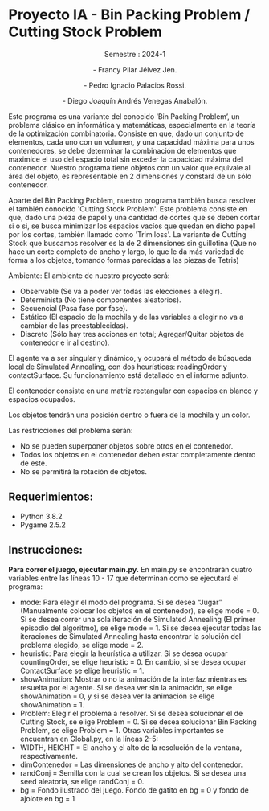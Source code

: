 # Proyecto IA - Bin Packing Problem / Cutting Stock Problem
<p style="text-align: center;">Semestre : 2024-1 </p>

<p style="text-align: center;"> - Francy Pilar Jélvez Jen.</p>
<p style="text-align: center;"> - Pedro Ignacio Palacios Rossi.</p>
<p style="text-align: center;"> - Diego Joaquín Andrés Venegas Anabalón.</p>

Este programa es una variante del conocido ‘Bin Packing Problem’, un problema clásico en informática y matemáticas, especialmente en la teoría de la optimización combinatoria.
Consiste en que, dado un conjunto de elementos, cada uno con un volumen, y una capacidad máxima para unos contenedores, se debe determinar la combinación de elementos que maximice el uso del espacio total sin exceder la capacidad máxima del contenedor. Nuestro programa tiene objetos con un valor que equivale al área del objeto, es representable en 2 dimensiones y constará de un sólo contenedor. 

Aparte del Bin Packing Problem, nuestro programa también busca resolver el también conocido 'Cutting Stock Problem'. Este problema consiste en que, dado una pieza de papel y una cantidad de cortes que
se deben cortar si o si, se busca minimizar los espacios vacíos que quedan en dicho papel por los cortes, también llamado como 'Trim loss'. La variante de Cutting Stock que buscamos resolver es la de 2 dimensiones sin guillotina (Que no hace un corte completo de ancho y largo, lo que le da más variedad de forma a los objetos, tomando formas parecidas a las piezas de Tetris)

Ambiente: El ambiente de nuestro proyecto será:
- Observable (Se va a poder ver todas las elecciones a elegir).
- Determinista (No tiene componentes aleatorios).
- Secuencial (Pasa fase por fase).
- Estático (El espacio de la mochila y de las variables a elegir no va a cambiar de las preestablecidas).
- Discreto (Sólo hay tres acciones en total; Agregar/Quitar objetos de contenedor e ir al destino).

El agente va a ser singular y dinámico, y ocupará el método de búsqueda local de Simulated Annealing, con dos heurísticas: readingOrder y contactSurface. Su funcionamiento está detallado en el informe adjunto.

El contenedor consiste en una matriz rectangular con espacios en blanco y espacios ocupados. 

Los objetos tendrán una posición dentro o fuera de la mochila y un color. 

Las restricciones del problema serán:
 - No se pueden superponer objetos sobre otros en el contenedor. 
 - Todos los objetos en el contenedor deben estar completamente dentro de este.
 - No se permitirá la rotación de objetos. 


## Requerimientos:
- Python 3.8.2
- Pygame 2.5.2

## Instrucciones:
**Para correr el juego, ejecutar main.py.** 
En main.py se encontrarán cuatro variables entre las líneas 10 - 17 que determinan como se ejecutará el programa:
  - mode: Para elegir el modo del programa. Si se desea “Jugar” (Manualmente colocar los objetos en el contenedor), se elige mode = 0. Si se desea correr una sola iteración de Simulated Annealing (El primer episodio del algoritmo), se elige mode = 1. Si se desea ejecutar todas las iteraciones de Simulated Annealing hasta encontrar la solución del problema elegido, se elige mode = 2. 
  - heuristic: Para elegir la heurística a utilizar. Si se desea ocupar countingOrder, se elige heuristic = 0. En cambio, si se desea ocupar ContactSurface se elige heuristic = 1. 
  - showAnimation: Mostrar o no la animación de la interfaz mientras es resuelta por el agente. Si se desea ver sin la animación, se elige showAnimation = 0, y si se desea ver la animación se elige showAnimation = 1. 
  - Problem: Elegir el problema a resolver. Si se desea solucionar el de Cutting Stock, se elige Problem = 0. Si se desea solucionar Bin Packing Problem, se elige Problem = 1.
Otras variables importantes se encuentran en Global.py, en la líneas 2-5:
  - WIDTH, HEIGHT = El ancho y el alto de la resolución de la ventana, respectivamente.
  - dimContenedor = Las dimensiones de ancho y alto del contenedor.
  - randConj = Semilla con la cual se crean los objetos. Si se desea una seed aleatoria, se elige
  randConj = 0.
  - bg = Fondo ilustrado del juego. Fondo de gatito en bg = 0 y fondo de ajolote en bg = 1
